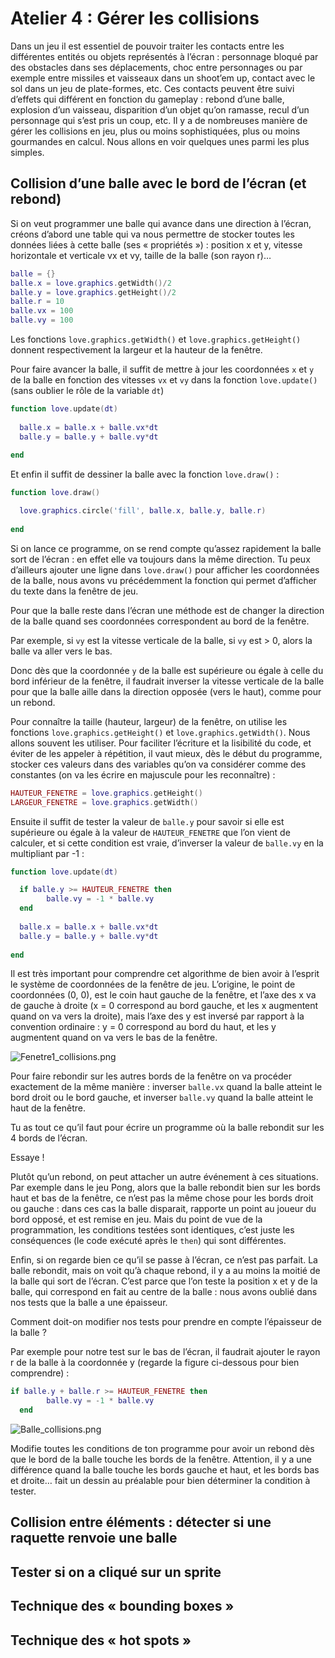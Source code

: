 # Atelier 4 : Gérer les collisions

Dans un jeu il est essentiel de pouvoir traiter les contacts entre les différentes entités ou objets représentés à l’écran : personnage bloqué par des obstacles dans ses déplacements, choc entre personnages ou par exemple entre missiles et vaisseaux dans un shoot’em up, contact avec le sol dans un jeu de plate-formes, etc. Ces contacts peuvent être suivi d’effets qui différent en fonction du gameplay : rebond d’une balle, explosion d’un vaisseau, disparition d’un objet qu’on ramasse, recul d’un personnage qui s’est pris un coup, etc. Il y a de nombreuses manière de gérer les collisions en jeu, plus ou moins sophistiquées, plus ou moins gourmandes en calcul. Nous allons en voir quelques unes parmi les plus simples.

## Collision d’une balle avec le bord de l’écran (et rebond)

Si on veut programmer une balle qui avance dans une direction à l’écran, créons d’abord une table qui va nous permettre de stocker toutes les données liées à cette balle (ses « propriétés ») : position x et y, vitesse horizontale et verticale vx et vy, taille de la balle (son rayon r)…

```lua
balle = {}
balle.x = love.graphics.getWidth()/2
balle.y = love.graphics.getHeight()/2
balle.r = 10
balle.vx = 100
balle.vy = 100
```

Les fonctions `love.graphics.getWidth()` et `love.graphics.getHeight()` donnent respectivement la largeur et la hauteur de la fenêtre. 

Pour faire avancer la balle, il suffit de mettre à jour les coordonnées `x` et `y` de la balle en fonction des vitesses `vx` et `vy` dans la fonction `love.update()` (sans oublier le rôle de la variable `dt`)

```lua
function love.update(dt)
 
  balle.x = balle.x + balle.vx*dt
  balle.y = balle.y + balle.vy*dt
 
end
```

Et enfin il suffit de dessiner la balle avec la fonction `love.draw()` :

```lua
function love.draw()

  love.graphics.circle('fill', balle.x, balle.y, balle.r)
   
end
```

Si on lance ce programme, on se rend compte qu’assez rapidement la balle sort de l’écran : en effet elle va toujours dans la même direction. Tu peux d’ailleurs ajouter une ligne dans `love.draw()` pour afficher les coordonnées de la balle, nous avons vu précédemment la fonction qui permet d’afficher du texte dans la fenêtre de jeu.

Pour que la balle reste dans l’écran une méthode est de changer la direction de la balle quand ses coordonnées correspondent au bord de la fenêtre.

Par exemple, si `vy` est la vitesse verticale de la balle, si `vy` est > 0, alors la balle va aller vers le bas.

Donc dès que la coordonnée `y` de la balle est supérieure ou égale à celle du bord inférieur de la fenêtre, il faudrait inverser la vitesse verticale de la balle pour que la balle aille dans la direction opposée (vers le haut), comme pour un rebond. 

Pour connaître la taille (hauteur, largeur) de la fenêtre, on utilise les fonctions `love.graphics.getHeight()` et `love.graphics.getWidth()`. Nous allons souvent les utiliser. Pour faciliter l’écriture et la lisibilité du code, et éviter de les appeler à répétition, il vaut mieux, dès le début du programme, stocker ces valeurs dans des variables qu’on va considérer comme des constantes (on va les écrire en majuscule pour les reconnaître) :

```lua
HAUTEUR_FENETRE = love.graphics.getHeight()
LARGEUR_FENETRE = love.graphics.getWidth()
```

Ensuite il suffit de tester la valeur de `balle.y` pour savoir si elle est supérieure ou égale à la valeur de `HAUTEUR_FENETRE` que l’on vient de calculer, et si cette condition est vraie, d’inverser la valeur de `balle.vy` en la multipliant par -1 :

```lua
function love.update(dt)

  if balle.y >= HAUTEUR_FENETRE then
		balle.vy = -1 * balle.vy
  end
  
  balle.x = balle.x + balle.vx*dt
  balle.y = balle.y + balle.vy*dt
 
end
```

Il est très important pour comprendre cet algorithme de bien avoir à l’esprit le système de coordonnées de la fenêtre de jeu. L’origine, le point de coordonnées (0, 0), est le coin haut gauche de la fenêtre, et l’axe des x va de gauche à droite (x = 0 correspond au bord gauche, et les x augmentent quand on va vers la droite), mais l’axe des y est inversé par rapport à la convention ordinaire : y = 0 correspond au bord du haut, et les y augmentent quand on va vers le bas de la fenêtre.

![Fenetre1_collisions.png](img/Fenetre1_collisions.png)

Pour faire rebondir sur les autres bords de la fenêtre on va procéder exactement de la même manière : inverser `balle.vx` quand la balle atteint le bord droit ou le bord gauche, et inverser `balle.vy` quand la balle atteint le haut de la fenêtre.

Tu as tout ce qu’il faut pour écrire un programme où la balle rebondit sur les 4 bords de l’écran.

Essaye !

Plutôt qu’un rebond, on peut attacher un autre événement à ces situations. Par exemple dans le jeu Pong, alors que la balle rebondit bien sur les bords haut et bas de la fenêtre, ce n’est pas la même chose pour les bords droit ou gauche : dans ces cas la balle disparait, rapporte un point au joueur du bord opposé, et est remise en jeu. Mais du point de vue de la programmation, les conditions testées sont identiques, c’est juste les conséquences (le code exécuté après le `then`) qui sont différentes.

Enfin, si on regarde bien ce qu’il se passe à l’écran, ce n’est pas parfait. La balle rebondit, mais on voit qu’à chaque rebond, il y a au moins la moitié de la balle qui sort de l’écran. C’est parce que l’on teste la position x et y de la balle, qui correspond en fait au centre de la balle : nous avons oublié dans nos tests que la balle a une épaisseur.

Comment doit-on modifier nos tests pour prendre en compte l’épaisseur de la balle ?

Par exemple pour notre test sur le bas de l’écran, il faudrait ajouter le rayon r de la balle à la coordonnée y (regarde la figure ci-dessous pour bien comprendre) :

```lua
if balle.y + balle.r >= HAUTEUR_FENETRE then
		balle.vy = -1 * balle.vy
  end
```

![Balle_collisions.png](img/Balle_collisions.png)

Modifie toutes les conditions de ton programme pour avoir un rebond dès que le bord de la balle touche les bords de la fenêtre. Attention, il y a une différence quand la balle touche les bords gauche et haut, et les bords bas et droite… fait un dessin au préalable pour bien déterminer la condition à tester.

## Collision entre éléments : détecter si une raquette renvoie une balle

## Tester si on a cliqué sur un sprite

## Technique des « bounding boxes »

## Technique des « hot spots »
